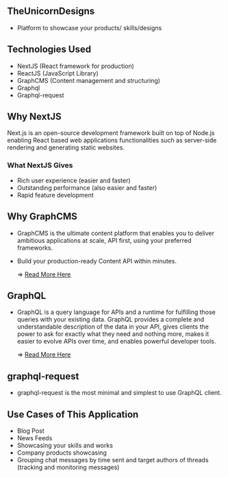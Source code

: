 ## TheUnicornDesigns

- Platform to showcase your products/ skills/designs

## Technologies Used

- NextJS (React framework for production)
- ReactJS (JavaScript Library)
- GraphCMS (Content management and structuring)
- Graphql
- Graphql-request

## Why NextJS

Next.js is an open-source development framework built on top of Node.js
enabling React based web applications functionalities such as server-side 
rendering and generating static websites.

### What NextJS Gives
- Rich user experience (easier and faster)
- Outstanding performance (also easier and faster)
- Rapid feature development

## Why GraphCMS

- GraphCMS is the ultimate content platform that enables you to deliver ambitious applications at scale, API first, using your preferred frameworks.
- Build your production-ready Content API within minutes.
    
    => [Read More Here](https://graphcms.com/)

## GraphQL

- GraphQL is a query language for APIs and a runtime for fulfilling those queries with your existing data. GraphQL provides a complete and understandable description of the data in your API, gives clients the power to ask for exactly what they need and nothing more, makes it easier to evolve APIs over time, and enables powerful developer tools.

    => [Read More Here](https://graphql.org/)

## graphql-request

- graphql-request is the most minimal and simplest to use GraphQL client.

## Use Cases of This Application

- Blog Post
- News Feeds
- Showcasing your skills and works
- Company products showcasing
- Grouping chat messages by time sent and target authors of threads (tracking and monitoring messages)
